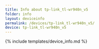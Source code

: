 ```yaml
---
title: Info about tp-link_tl-wr940n_v5
folder: info
layout: deviceinfo
permalink: /devices/tp-link_tl-wr940n_v5/
device: tp-link_tl-wr940n_v5
---
```

{% include templates/device_info.md %}
